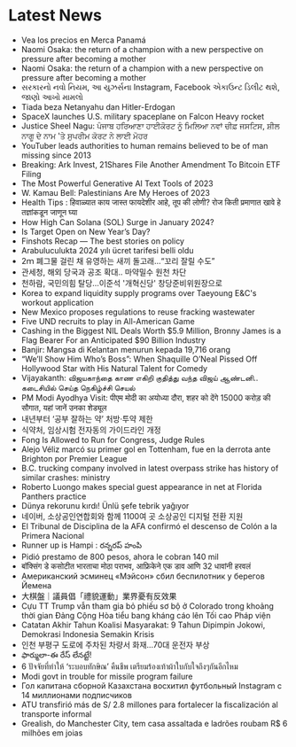 # Latest News
-  Vea los precios en Merca Panamá
-  Naomi Osaka: the return of a champion with a new perspective on pressure after becoming a mother
-  Naomi Osaka: the return of a champion with a new perspective on pressure after becoming a mother
-  સરકારનો નવો નિયમ, આ યુઝર્સના Instagram, Facebook એકાઉન્ટ ડિલીટ થશે, જાણો આખો મામલો
-  Tiada beza Netanyahu dan Hitler-Erdogan
-  SpaceX launches U.S. military spaceplane on Falcon Heavy rocket
-  Justice Sheel Nagu: ਪੰਜਾਬ ਹਰਿਆਣਾ ਹਾਈਕੋਰਟ ਨੂੰ ਮਿਲਿਆ ਨਵਾਂ ਚੀਫ਼ ਜਸਟਿਸ, ਸ਼ੀਲ ਨਾਗੂ ਦੇ ਨਾਮ 'ਤੇ ਸੁਪਰੀਮ ਕੋਰਟ ਨੇ ਲਾਈ ਮੋਹਰ
-  YouTuber leads authorities to human remains believed to be of man missing since 2013
-  Breaking: Ark Invest, 21Shares File Another Amendment To Bitcoin ETF Filing
-  The Most Powerful Generative AI Text Tools of 2023
-  W. Kamau Bell: Palestinians Are My Heroes of 2023
-  Health Tips : हिवाळ्यात काय जास्त फायदेशीर आहे, तूप की लोणी? रोज किती प्रमाणात खावे हे तज्ञांकडून जाणून घ्या
-  How High Can Solana (SOL) Surge in January 2024?
-  Is Target Open on New Year’s Day?
-  Finshots Recap — The best stories on policy
-  Arabuluculukta 2024 yılı ücret tarifesi belli oldu
-  2ｍ 폐그물 걸린 채 유영하는 새끼 돌고래...“꼬리 잘릴 수도”
-  관세청, 해외 당국과 공조 확대.. 마약밀수 원천 차단
-  천하람, 국민의힘 탈당…이준석 '개혁신당' 창당준비위원장으로
-  Korea to expand liquidity supply programs over Taeyoung E&C's workout application
-  New Mexico proposes regulations to reuse fracking wastewater
-  Five UND recruits to play in All-American Game
-  Cashing in the Biggest NIL Deals Worth $5.9 Million, Bronny James is a Flag Bearer For an Anticipated $90 Billion Industry
-  Banjir: Mangsa di Kelantan menurun kepada 19,716 orang
-  “We’ll Show Him Who’s Boss”: When Shaquille O’Neal Pissed Off Hollywood Star with His Natural Talent for Comedy
-  Vijayakanth: விஜயகாந்தை காண எகிறி குதித்து வந்த விஜய் ஆண்டனி.. கடைசியில் செய்த நெகிழ்ச்சி செயல்
-  PM Modi Ayodhya Visit: पीएम मोदी का अयोध्या दौरा, शहर को देंगे 15000 करोड़ की सौगात, यहां जानें उनका शेड्यूल
-  내년부터 ‘공부 잘하는 약’ 처방·투약 제한
-  식약처, 임상시험 전자동의 가이드라인 개정
-  Fong Is Allowed to Run for Congress, Judge Rules
-  Alejo Véliz marcó su primer gol en Tottenham, fue en la derrota ante Brighton por Premier League
-  B.C. trucking company involved in latest overpass strike has history of similar crashes: ministry
-  Roberto Luongo makes special guest appearance in net at Florida Panthers practice
-  Dünya rekorunu kırdı! Ünlü şefe tebrik yağıyor
-  네이버, 소상공인연합회와 함께 1100여 곳 소상공인 디지털 전환 지원
-  El Tribunal de Disciplina de la AFA confirmó el descenso de Colón a la Primera Nacional
-  Runner up is Hampi : రన్నరప్‌ హంపి
-  Pidió prestamo de 800 pesos, ahora le cobran 140 mil
-  बॉक्सिंग डे कसोटीत भारताचा मोठा पराभव, आफ्रिकेने एक डाव आणि 32 धावांनी हरवलं
-  Американский эсминец «Мэйсон» сбил беспилотник у берегов Йемена
-  大棋盤｜議員倡「禮貌運動」業界憂有反效果
-  Cựu TT Trump vẫn tham gia bỏ phiếu sơ bộ ở Colorado trong khoảng thời gian Đảng Cộng Hòa tiểu bang kháng cáo lên Tối cao Pháp viện
-  Catatan Akhir Tahun Koalisi Masyarakat: 9 Tahun Dipimpin Jokowi, Demokrasi Indonesia Semakin Krisis
-  인천 부평구 도로에 주차된 차량서 화재…70대 운전자 부상
-  ఫార్ములా-ఈ రేస్‌ లేనట్టే!
-  6 ปัจจัยที่ทำให้ ‘ระบอบทักษิณ’ คืนชีพ เตรียมร้องเท้าผ้าใบกับใจถึงๆกันอีกไหม
-  Modi govt in trouble for missile program failure
-  Гол капитана сборной Казахстана восхитил футбольный Instagram с 14 миллионами подписчиков
-  ATU transfirió más de S/ 2.8 millones para fortalecer la fiscalización al transporte informal
-  Grealish, do Manchester City, tem casa assaltada e ladrões roubam R$ 6 milhões em joias
